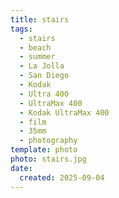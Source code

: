 ```yaml
---
title: stairs
tags:
  - stairs
  - beach
  - summer
  - La Jolla
  - San Diego
  - Kodak
  - Ultra 400
  - UltraMax 400
  - Kodak UltraMax 400
  - film
  - 35mm
  - photography
template: photo
photo: stairs.jpg
date:
  created: 2025-09-04
---
```

